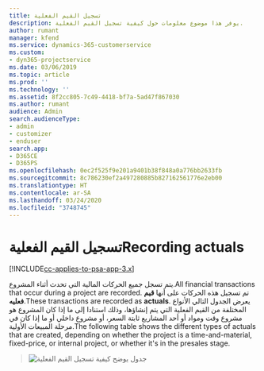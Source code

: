 ```yaml
---
title: تسجيل القيم الفعلية
description: يوفر هذا موضوع معلومات حول كيفية تسجيل القيم الفعلية.
author: rumant
manager: kfend
ms.service: dynamics-365-customerservice
ms.custom:
- dyn365-projectservice
ms.date: 03/06/2019
ms.topic: article
ms.prod: ''
ms.technology: ''
ms.assetid: 8f2cc805-7c49-4418-bf7a-5ad47f867030
ms.author: rumant
audience: Admin
search.audienceType:
- admin
- customizer
- enduser
search.app:
- D365CE
- D365PS
ms.openlocfilehash: 0ec2f525f9e201a9401b38f848a0a776bb2633fb
ms.sourcegitcommit: 8c786230ef2a497280885b827162561776e2eb00
ms.translationtype: HT
ms.contentlocale: ar-SA
ms.lasthandoff: 03/24/2020
ms.locfileid: "3748745"
---
```

# <a name="recording-actuals"></a><span data-ttu-id="89dd8-103">تسجيل القيم الفعلية</span><span class="sxs-lookup"><span data-stu-id="89dd8-103">Recording actuals</span></span> 

[!INCLUDE[cc-applies-to-psa-app-3.x](../includes/cc-applies-to-psa-app-3x.md)]

<span data-ttu-id="89dd8-104">يتم تسجل جميع الحركات المالية التي تحدث أثناء المشروع.</span><span class="sxs-lookup"><span data-stu-id="89dd8-104">All financial transactions that occur during a project are recorded.</span></span> <span data-ttu-id="89dd8-105">تم تسجيل هذه الحركات على أنها **قيم فعليه**.</span><span class="sxs-lookup"><span data-stu-id="89dd8-105">These transactions are recorded as **actuals**.</span></span> <span data-ttu-id="89dd8-106">يعرض الجدول التالي الأنواع المختلفة من القيم الفعلية التي يتم إنشاؤها، وذلك استنادا إلى ما إذا كان المشروع هو مشروع وقت ومواد أو أحد المشاريع ثابتة السعر، أو مشروع داخلي أو ما إذا كان في مرحلة المبيعات الأولية.</span><span class="sxs-lookup"><span data-stu-id="89dd8-106">The following table shows the different types of actuals that are created, depending on whether the project is a time-and-material, fixed-price, or internal project, or whether it's in the presales stage.</span></span>

> ![جدول يوضح كيفية تسجيل القيم الفعلية](media/advanced-table2.png)
